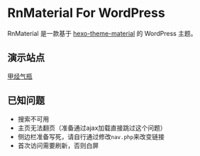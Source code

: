 # RnMaterial For WordPress
RnMaterial 是一款基于 <a href="https://github.com/viosey/hexo-theme-material">hexo-theme-material</a> 的 WordPress 主题。

## 演示站点
<a href="https://jakting.com">甲烃气瓶</a>

## 已知问题
+ 搜索不可用
+ 主页无法翻页（准备通过ajax加载直接跳过这个问题）
+ 侧边栏准备写死，请自行通过修改<code>nav.php</code>来改变链接
+ 首次访问需要刷新，否则白屏